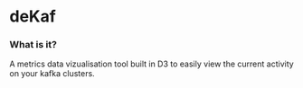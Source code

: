 # deKaf

### What is it?
A metrics data vizualisation tool built in D3 to easily view the current activity on your kafka clusters. 